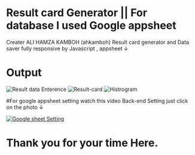 # Result card Generator || For database I used Google appsheet 
Creater ALI HAMZA KAMBOH (ahkamboh)
Result card generator and Data saver  fully responsive by Javascript , appsheet ↓
# Output
![Result data Enterence](https://user-images.githubusercontent.com/123060177/227786996-12005e8e-1f85-4394-aa07-3da5703a6ab9.png)
![Result-card ](https://user-images.githubusercontent.com/123060177/227787009-7080c25a-8d05-4327-8577-6d8483efc2ef.png)
![Histrogram](https://user-images.githubusercontent.com/123060177/227787015-288b5a3c-6cec-4140-806a-89709d06c4a9.png)

 #For google appsheet setting watch this video Back-end Setting just click on the photo  ↓ 
 
 [![Google sheet Setting](https://user-images.githubusercontent.com/123060177/227789375-f13c5b69-ed97-468e-bc2e-b09446ade8f2.png) ](https://www.youtube.com/embed/VJ3u9Hv97YE)
  # Thank you for your time Here.
